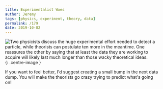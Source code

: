 ```yaml
---
title: Experimentalist Woes
author: Jeremy
tags: [physics, experiment, theory, data]
permalink: /179
date: 2019-10-02
---
```


![Two physicists discuss the huge experimental effort needed to detect a particle, while theorists can postulate ten more in the meantime. One reassures the other by saying that at least the data they are working to acquire will likely last much longer than those wacky theoretical ideas.](https://res.cloudinary.com/dh3hm8pb7/image/upload/c_scale,q_auto:best,w_615/v1535842782/Handwaving/Published/ExperimentalistWoes.png){: .centre-image }

If you want to feel better, I'd suggest creating a small bump in the next data dump. You will make the theorists go crazy trying to predict what's going on!
